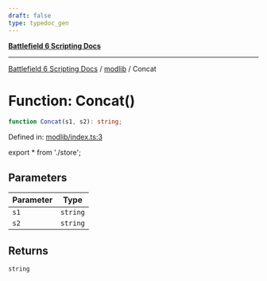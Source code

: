 ```yaml
---
draft: false
type: typedoc_gen
---
```


[**Battlefield 6 Scripting Docs**](../../_index.md)

***

[Battlefield 6 Scripting Docs](../../_index.md) / [modlib](../_index.md) / Concat

# Function: Concat()

```ts
function Concat(s1, s2): string;
```

Defined in: [modlib/index.ts:3](https://github.com/battlefield-portal-community/portal-docs/blob/6d87e21c5922a3efb03c634dbe98e5fe6e797672/generators/santiago/modlib/index.ts#L3)

export * from './store';

## Parameters

| Parameter | Type |
| ------ | ------ |
| `s1` | `string` |
| `s2` | `string` |

## Returns

`string`
